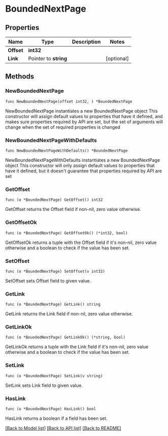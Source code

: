 # BoundedNextPage

## Properties

Name | Type | Description | Notes
------------ | ------------- | ------------- | -------------
**Offset** | **int32** |  | 
**Link** | Pointer to **string** |  | [optional] 

## Methods

### NewBoundedNextPage

`func NewBoundedNextPage(offset int32, ) *BoundedNextPage`

NewBoundedNextPage instantiates a new BoundedNextPage object
This constructor will assign default values to properties that have it defined,
and makes sure properties required by API are set, but the set of arguments
will change when the set of required properties is changed

### NewBoundedNextPageWithDefaults

`func NewBoundedNextPageWithDefaults() *BoundedNextPage`

NewBoundedNextPageWithDefaults instantiates a new BoundedNextPage object
This constructor will only assign default values to properties that have it defined,
but it doesn't guarantee that properties required by API are set

### GetOffset

`func (o *BoundedNextPage) GetOffset() int32`

GetOffset returns the Offset field if non-nil, zero value otherwise.

### GetOffsetOk

`func (o *BoundedNextPage) GetOffsetOk() (*int32, bool)`

GetOffsetOk returns a tuple with the Offset field if it's non-nil, zero value otherwise
and a boolean to check if the value has been set.

### SetOffset

`func (o *BoundedNextPage) SetOffset(v int32)`

SetOffset sets Offset field to given value.


### GetLink

`func (o *BoundedNextPage) GetLink() string`

GetLink returns the Link field if non-nil, zero value otherwise.

### GetLinkOk

`func (o *BoundedNextPage) GetLinkOk() (*string, bool)`

GetLinkOk returns a tuple with the Link field if it's non-nil, zero value otherwise
and a boolean to check if the value has been set.

### SetLink

`func (o *BoundedNextPage) SetLink(v string)`

SetLink sets Link field to given value.

### HasLink

`func (o *BoundedNextPage) HasLink() bool`

HasLink returns a boolean if a field has been set.


[[Back to Model list]](../README.md#documentation-for-models) [[Back to API list]](../README.md#documentation-for-api-endpoints) [[Back to README]](../README.md)


